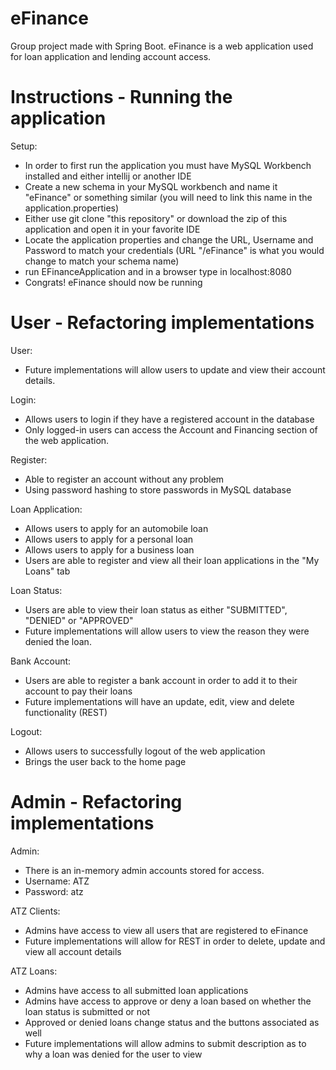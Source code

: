 # eFinance
Group project made with Spring Boot. eFinance is a web application used for loan application and lending account access.

# Instructions - Running the application
Setup:
- In order to first run the application you must have MySQL Workbench installed and either intellij or another IDE
- Create a new schema in your MySQL workbench and name it "eFinance" or something similar (you will need to link this name in the application.properties)
- Either use git clone "this repository" or download the zip of this application and open it in your favorite IDE
- Locate the application properties and change the URL, Username and Password to match your credentials (URL "/eFinance" is what you would change to match your schema name)
- run EFinanceApplication and in a browser type in localhost:8080
- Congrats! eFinance should now be running 

# User - Refactoring implementations
User:
- Future implementations will allow users to update and view their account details. 

Login:
- Allows users to login if they have a registered account in the database
- Only logged-in users can access the Account and Financing section of the web application. 

Register:
- Able to register an account without any problem
- Using password hashing to store passwords in MySQL database

Loan Application:
- Allows users to apply for an automobile loan
- Allows users to apply for a personal loan
- Allows users to apply for a business loan
- Users are able to register and view all their loan applications in the "My Loans"  tab

Loan Status:
- Users are able to view their loan status as either "SUBMITTED", "DENIED" or "APPROVED"
- Future implementations will allow users to view the reason they were denied the loan. 

Bank Account:
- Users are able to register a bank account in order to add it to their account to pay their loans
- Future implementations will have an update, edit, view and delete functionality (REST)

Logout: 
- Allows users to successfully logout of the web application
- Brings the user back to the home page

# Admin - Refactoring implementations

Admin:
- There is an in-memory admin accounts stored for access.
- Username: ATZ 
- Password: atz

ATZ Clients:
- Admins have access to view all users that are registered to eFinance
- Future implementations will allow for REST in order to delete, update and view all account details

ATZ Loans:
- Admins have access to all submitted loan applications
- Admins have access to approve or deny a loan based on whether the loan status is submitted or not
- Approved or denied loans change status and the buttons associated as well
- Future implementations will allow admins to submit description as to why a loan was denied for the user to view






